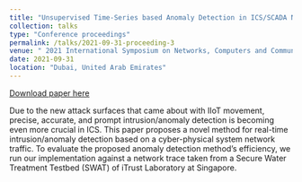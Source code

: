 ```yaml
---
title: "Unsupervised Time-Series based Anomaly Detection in ICS/SCADA Networks"
collection: talks
type: "Conference proceedings"
permalink: /talks/2021-09-31-proceeding-3
venue: " 2021 International Symposium on Networks, Computers and Communications (ISNCC)"
date: 2021-09-31
location: "Dubai, United Arab Emirates"
---
```


[Download paper here](https://ieeexplore.ieee.org/abstract/document/9615827)

Due to the new attack surfaces that came about with IIoT movement, precise, accurate, and prompt intrusion/anomaly detection is becoming even more crucial in ICS. This paper proposes a novel method for real-time intrusion/anomaly detection based on a cyber-physical system network traffic. To evaluate the proposed anomaly detection method’s efficiency, we run our implementation against a network trace taken from a Secure Water Treatment Testbed (SWAT) of iTrust Laboratory at Singapore.

